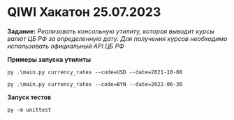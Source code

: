 # QIWI Хакатон 25.07.2023

**Задание:** _Реализовать консольную утилиту, которая выводит курсы валют ЦБ РФ за определенную дату. Для получения курсов необходимо использовать официальный API ЦБ РФ_

**Примеры запуска утилиты**

`py .\main.py currency_rates --code=USD --date=2021-10-08`

`py .\main.py currency_rates --code=BYN --date=2022-06-30`

**Запуск тестов**

`py -m unittest`